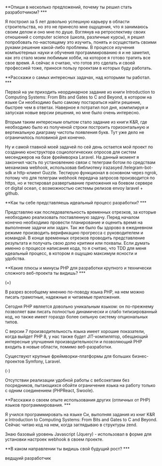 **Опиши в несколько предложений, почему ты решил стать разработчиком? ***

Я построил за 5 лет довольно успешную карьеру в области строительства, но это не принесло мне ощущения, что я занимаюсь своим делом и оно мне по душе. Взглянув на ретроспективу своих отношений с computer science (школа, различные курсы), я решил попробовать по-настоящему это изучить, понять и осуществить своими руками решение какой-либо проблемы. В процессе изучения компьютерных науки и обучения программированию я и не заметил, как это стало моим любимым хобби, на которое я готово тратить все свое время. А сейчас я считаю, что готов это сделать и своей профессией тоже, принося пользу проектам в которых буду работать.

**Расскажи о самых интересных задачах, над которыми ты работал.  ***

Первой на ум приходить неординарное задание из книги  Introduction to Computing Systems: From Bits and Gates to C and Beyond, в котором на языке Си необходимо было самому постараться найти решение, быстрее чем в ответах. Наверное я потратил пол дня, компилируя и запуская новые версии решения, но мне было очень интересно.

Вторым таким интересным опытом стало задание из книги K&R, где необходимо было из полученой строки построить горизонтальную и вертикальную диаграму чистоты появления букв. Тут уже дело не ограничилось половиной дня конечно.

Ну и самой главной моей задачей по сей день остается мой проект по созданию конструктора социологических опросов для систем месенджеров на базе фреймворка Laravel. На данный момент я закончил часть по установлению связи с телеграм ботом по средствам механизма webhook, использовав библиотеку  irazasyed /telegram-bot-sdk и http-клиент Guzzle. Тестирую функционал в основном через ngrok, потому что для телеграм webhook передача запросов производится по https, но и тестировал развертывание приложения на боевом сервере от digital ocean, с возможностью системы релизов envoy laravel + github. 

**Как ты себе представляешь идеальный процесс разработки?  ***

Представляю как последовательность временных отрезков, за которые необходимо реализовать поставленную задачу. Перед началом конечно необходимо провести планирование и оценить время на выполнение задачи или задач. Так же было бы здорово в ежедневном режиме производить верификацию прогресса с руководителем и командой. В конце временных отрезков проводить представление результата и получать свою долю критики или похвалы. Если думать именно о процессе написания кода, то я считаю, что TDD для меня идеальный процесс, в котором я ощущаю максимум ясности и удобства.

**Какие плюсы и минусы PHP для разработки крупного и технически сложного веб-проекта ты видишь? ***

(+)

В разрез всеобщему мнению по-поводу языка PHP, на нем можно писать грамотные, надежные и читаемые приложения. 

Сегодня PHP является довольно уникальным языком: он по-прежнему  позволяет вам писать полностью динамически и слабо типизированный код,  но также имеет гораздо более сильную систему опциональных типов.

С версии 7 производительность языка имеет хорошие показатели, когда выйдет PHP 8, у нас также будет JIT-компилятор, обещающий интересные  улучшения производительности и позволяющий PHP входить в новые области,  помимо веб-разработки.

Существуют крупные фреймворки-платформы для больших бизнес-проектов Symfony, Laravel.

(-)

Отсутствии реализации удобной работы с вебсокетами без посредников, пытающихся обойти ограничение языка на работу только с одним соединением (PHPReact, Swoole).

**Расскажи о своем опыте использования других (отличных от PHP) языков программирования.  ***

Я учился программировать на языке Си, выполняя задания из книг K&R и Introduction to Computing Systems: From Bits and Gates to C and Beyond. Сейчас читаю код на нем, когда заглядываю в структуры zend.

Знаю базовый уровень Javascript (Jquery) - использовал в форме для установки настроек webhook в своем проекте.

**В каком направлении ты видишь свой будущий рост? ***

ведщуий разработчик
